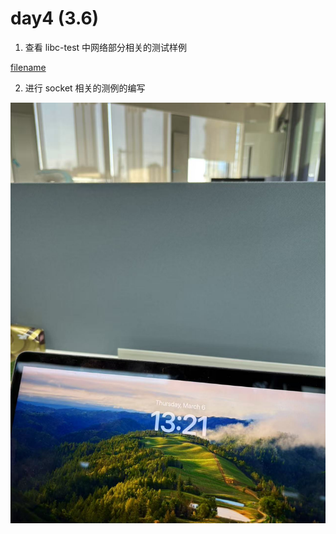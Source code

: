# day4 (3.6)
1. 查看 libc-test 中网络部分相关的测试样例

[filename](../../asserts/0306/1.md ':include :type=code')

2. 进行 socket 相关的测例的编写

![](../../asserts/0306/1.jpg ':class=myImageClass')
